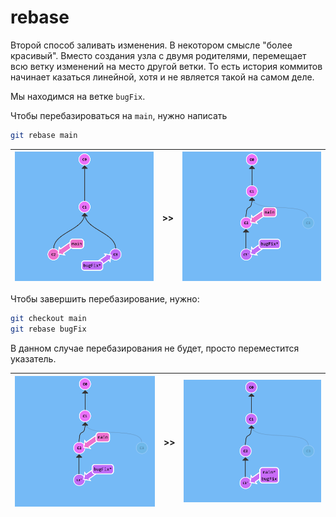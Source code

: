 # rebase
Второй способ заливать изменения. В некотором смысле "более красивый". Вместо создания узла с двумя родителями, перемещает всю ветку изменений на место другой ветки. То есть история коммитов начинает казаться линейной, хотя и не является такой на самом деле.

Мы находимся на ветке `bugFix`. 

Чтобы перебазироваться на `main`, нужно написать
```sh
git rebase main
```

|![](images/before-rebase.png)|>>|![](images/after-rebase-1.png)|
|-|-|-|

Чтобы завершить перебазирование, нужно:
```sh
git checkout main
git rebase bugFix
```
В данном случае перебазирования не будет, просто переместится указатель.

|![](images/after-rebase-1.png)|>>|![](images/after-rebase-2.png)|
|-|-|-|


